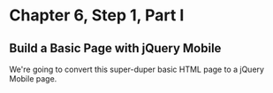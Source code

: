 Chapter 6, Step 1, Part I
=========================
## Build a Basic Page with jQuery Mobile

We're going to convert this super-duper basic HTML page to a jQuery Mobile page.